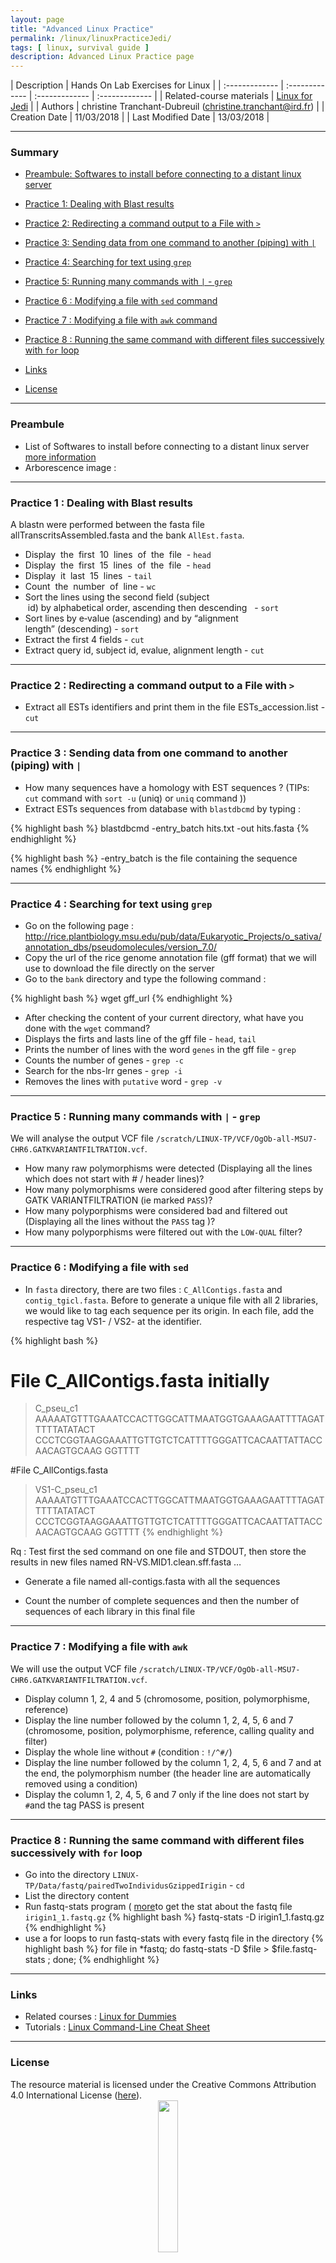```yaml
---
layout: page
title: "Advanced Linux Practice"
permalink: /linux/linuxPracticeJedi/
tags: [ linux, survival guide ]
description: Advanced Linux Practice page
---
```


| Description | Hands On Lab Exercises for Linux |
| :------------- | :------------- | :------------- | :------------- |
| Related-course materials | [Linux for Jedi](https://southgreenplatform.github.io/trainings/linux/linuxPracticeJedi//) |
| Authors | christine Tranchant-Dubreuil (christine.tranchant@ird.fr)  |
| Creation Date | 11/03/2018 |
| Last Modified Date | 13/03/2018 |


-----------------------

### Summary

<!-- TOC depthFrom:2 depthTo:2 withLinks:1 updateOnSave:1 orderedList:0 -->
* [Preambule: Softwares to install before connecting to a distant linux server ](#preambule)
* [Practice 1: Dealing with Blast results](#practice-1)
* [Practice 2: Redirecting a command output to a File with `>`](#practice-2)
* [Practice 3: Sending data from one command to another (piping) with `|`](#practice-3)
* [Practice 4: Searching for text using `grep`](#practice-4)
* [Practice 5: Running many commands with `|` - `grep`](#practice-5)
* [Practice 6 : Modifying a file with `sed` command](#practice-6)
* [Practice 7 : Modifying a file with `awk` command](#practice-7)
* [Practice 8 : Running the same command with different files successively with `for` loop](#practice-8)

* [Links](#links)
* [License](#license)


-----------------------

<a name="preambule"></a>
### Preambule 
* List of Softwares to install before connecting to a distant linux server [more information](https://southgreenplatform.github.io/trainings/linux/linuxPractice/#preambule)
* Arborescence image :

-----------------------

<a name="practice-1"></a>
### Practice 1 : Dealing with Blast results

A blastn were performed between the fasta file allTranscritsAssembled.fasta and the bank `AllEst.fasta`.
* Display  the  first  10  lines  of  the  file  - `head`
* Display  the  first  15  lines  of  the  file  - `head`
* Display  it  last  15  lines  - `tail`
* Count  the  number  of  line - `wc`
* Sort the lines using the second field (subject  id) by alphabetical order, ascending then descending   - `sort`
* Sort lines by e‐value (ascending) and by “alignment length” (descending) - `sort`
* Extract the first 4 fields - `cut`
* Extract query id, subject id, evalue, alignment length - `cut`

-----------------------

<a name="practice-2"></a>
### Practice 2 : Redirecting a command output to a File with `>`
* Extract all ESTs identifiers and print them in the file  ESTs_accession.list - `cut`

-----------------------

<a name="practice-3"></a>
### Practice 3 :  Sending data from one command to another (piping) with `|`
* How many sequences have a homology with EST sequences ? (TIPs: `cut` command with `sort -u` (uniq) or `uniq` command ))
* Extract ESTs sequences from database with `blastdbcmd` by typing :

{% highlight bash %}
blastdbcmd -entry_batch hits.txt -out hits.fasta 
{% endhighlight %}

{% highlight bash %}
 -entry_batch is the file containing the sequence names 
{% endhighlight %}

-----------------------

<a name="practice-4"></a>
### Practice 4 : Searching for text using `grep`
* Go on the following page : http://rice.plantbiology.msu.edu/pub/data/Eukaryotic_Projects/o_sativa/annotation_dbs/pseudomolecules/version_7.0/
* Copy the url of the rice genome annotation file (gff format) that we will use to download the file directly on the server
* Go to the `bank` directory and type the following command :

{% highlight bash %}
wget gff_url
{% endhighlight %}
 
* After checking the content of your current directory, what have you done with the `wget` command?
* Displays the firts and lasts line of the gff file - `head`, `tail`
* Prints the number of lines with the word `genes` in the gff file - `grep`
* Counts the number of genes - `grep -c` 
* Search for the nbs-lrr genes - `grep -i`
* Removes the lines with `putative` word - `grep -v`

-----------------------

<a name="practice-5"></a>
### Practice 5 :  Running many commands with `|` - `grep`
We will analyse the output VCF file `/scratch/LINUX-TP/VCF/OgOb-all-MSU7-CHR6.GATKVARIANTFILTRATION.vcf`.
* How many raw polymorphisms were detected (Displaying all the lines which does not start with # / header lines)?
* How many polymorphisms were considered good after filtering steps by GATK VARIANTFILTRATION (ie marked `PASS`)?
* How many polyporphisms were considered bad and filtered out (Displaying all the lines without the `PASS` tag )?
* How many polyporphisms were filtered out with the `LOW-QUAL` filter?

-----------------------

<a name="practice-6"></a>
### Practice 6 : Modifying a file with `sed`

* In `fasta` directory, there are two files : `C_AllContigs.fasta` and `contig_tgicl.fasta`. Before to generate a unique file with all 2 libraries, we would like to tag each sequence per its origin. In each file, add the respective tag VS1- / VS2- at the identifier.

{% highlight bash %}
# File C_AllContigs.fasta initially
>C_pseu_c1
AAAAATGTTTGAAATCCACTTGGCATTMAATGGTGAAAGAATTTTAGATTTTTATATACT
CCCTCGGTAAGGAAATTGTTGTCTCATTTTGGGATTCACAATTATTACCAACAGTGCAAG
GGTTTT

#File C_AllContigs.fasta
>VS1-C_pseu_c1
AAAAATGTTTGAAATCCACTTGGCATTMAATGGTGAAAGAATTTTAGATTTTTATATACT
CCCTCGGTAAGGAAATTGTTGTCTCATTTTGGGATTCACAATTATTACCAACAGTGCAAG
GGTTTT
{% endhighlight %}

Rq : Test first the sed command on one file and STDOUT, then store the results in new files named RN-VS.MID1.clean.sff.fasta …

* Generate a file named all-contigs.fasta with all the sequences

* Count the number of complete sequences and then the number of sequences of each library in this final file

-----------------------

<a name="practice-7"></a>
### Practice 7 : Modifying a file with `awk`
We will use the output VCF file `/scratch/LINUX-TP/VCF/OgOb-all-MSU7-CHR6.GATKVARIANTFILTRATION.vcf`.
* Display column 1, 2, 4 and 5 (chromosome, position, polymorphisme, reference)
* Display the line number followed by the column 1, 2, 4, 5, 6 and 7  (chromosome, position, polymorphisme, reference, calling quality and filter)
* Display the whole line without `#` (condition : `!/^#/`)
* Display the line number followed by the column 1, 2, 4, 5, 6 and 7  and at the end, the polymorphism number (the header line are automatically removed using a condition)
* Display the column 1, 2, 4, 5, 6 and 7  only if the line does not start by `#`and the tag PASS is present 

-----------------------

<a name="practice-8"></a>
### Practice 8 : Running the same command with different files successively with `for` loop
* Go into the directory `LINUX-TP/Data/fastq/pairedTwoIndividusGzippedIrigin` - `cd`
* List the directory content
* Run fastq-stats program ( [more](http://manpages.ubuntu.com/manpages/xenial/man1/fastq-stats.1.html)to get the stat about the fastq file `irigin1_1.fastq.gz`
{% highlight bash %}
fastq-stats -D irigin1_1.fastq.gz
{% endhighlight %}
* use a for loops to run fastq-stats with every fastq file in the directory
{% highlight bash %}
for file in *fastq; do 
  fastq-stats -D $file > $file.fastq-stats ; 
done;
{% endhighlight %}

-----------------------

### Links
<a name="links"></a>

* Related courses : [Linux for Dummies](https://southgreenplatform.github.io/trainings/linuxJedi/)
* Tutorials : [Linux Command-Line Cheat Sheet](https://southgreenplatform.github.io/trainings/linux/linuxTuto/)

-----------------------

### License
<a name="license"></a>

<div>
The resource material is licensed under the Creative Commons Attribution 4.0 International License (<a href="http://creativecommons.org/licenses/by-nc-sa/4.0/">here</a>).
<center><img width="25%" class="img-responsive" src="http://creativecommons.org.nz/wp-content/uploads/2012/05/by-nc-sa1.png"/>
</center>
</div>
                  
 
